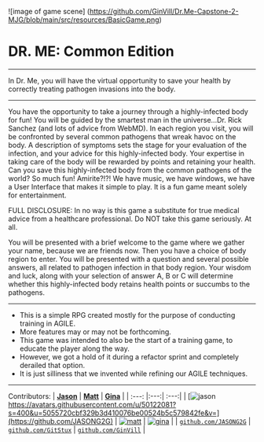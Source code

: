 ![image of game scene] (https://github.com/GinVill/Dr.Me-Capstone-2-MJG/blob/main/src/resources/BasicGame.png)

# DR. ME: Common Edition
______________________________________________________

In Dr. Me, you will have the virtual opportunity to save your health by 
correctly treating pathogen invasions into the body.

_______________________________________________________

You have the opportunity to take a journey through a highly-infected body
for fun! You will be guided by the smartest man in the universe...Dr. Rick 
Sanchez (and lots of advice from WebMD).  In each region you visit, you 
will be confronted by several common pathogens that wreak havoc on the 
body. A description of symptoms sets the stage for your evaluation of the 
infection, and your advice for this highly-infected body. Your expertise in 
taking care of the body will be rewarded by points and retaining your health.
Can you save this highly-infected body from the common pathogens of the world?
So much fun! Amirite?!?! We have music, we have windows, we have a User 
Interface that makes it simple to play. It is a fun game meant solely for entertainment. 

FULL DISCLOSURE: In no way is this game a substitute for true medical advice
from a healthcare professional. Do NOT take this game seriously. At all. 

You will be presented with a brief welcome to the game where we gather your name,
because we are friends now. Then you have a choice of body region to enter. You
will be presented with a question and several possible answers, all related to 
pathogen infection in that body region. Your wisdom and luck, along with your 
selection of answer A, B or C will determine whether this highly-infected body 
retains health points or succumbs to the pathogens.

_______________________________________________________

* This is a simple RPG created mostly for the purpose of conducting training in AGILE.
* More features may or may not be forthcoming.
* This game was intended to also be the start of a training game, to educate the player along the way.
* However, we got a hold of it during a refactor sprint and completely derailed that option.
* It is just silliness that we invented while refining our AGILE techniques.

_______________________________________________________

Contributors:
| <a href="https://github.com/JASONG2G" target="_blank">**Jason**</a> | <a href="https://github.com/GitStux" target="_blank">**Matt**</a> | <a href="https://github.com/GinVill" target="_blank">**Gina**</a> |
| :---: |:---:| :---:|
| [![jason](https://avatars.githubusercontent.com/u/51686756?s=400&u=40128922a8fcf5941e22b97984e76a5f97299b64&v=4)https://avatars.githubusercontent.com/u/50122081?s=400&u=5055720cbf329b3d410076be00524b5c579842fe&v=](https://github.com/JASONG2G)    | [![matt](https://avatars.githubusercontent.com/u/63031851?s=400&v=4)](https://github.com/GitStux) | [![gina](https://avatars.githubusercontent.com/u/67494318?s=400&v=4)](https://github.com/GinVill)  |
| <a href="https://github.com/JASONG2G" target="_blank">`github.com/JASONG2G`</a> | <a href="https://github.com/GitStux" target="_blank">`github.com/GitStux`</a> | <a href="https://github.com/GinVill" target="_blank">`github.com/GinVill`</a> |



